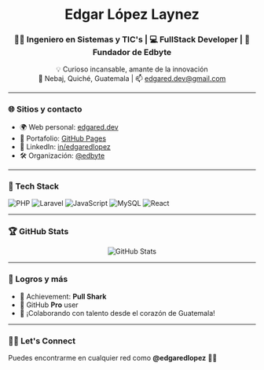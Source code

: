 <h1 align="center">Edgar López Laynez</h1>
<h3 align="center">👨‍🏫 Ingeniero en Sistemas y TIC's | 💻 FullStack Developer | 🚀 Fundador de Edbyte</h3>

<p align="center">
💡 Curioso incansable, amante de la innovación <br>
📍 Nebaj, Quiché, Guatemala | 📫 <a href="mailto:edgared.dev@gmail.com">edgared.dev@gmail.com</a>
</p>

---

### 🌐 Sitios y contacto

- 🌍 Web personal: [edgared.dev](https://edgared.dev)
- 🧠 Portafolio: [GitHub Pages](https://edgaredlopez.github.io/ed/)
- 💼 LinkedIn: [in/edgaredlopez](https://www.linkedin.com/in/edgaredlopez)
- 🛠️ Organización: [@edbyte](https://github.com/edbyte)

---

### 🧰 Tech Stack

![PHP](https://img.shields.io/badge/PHP-777BB4?style=for-the-badge&logo=php&logoColor=white)
![Laravel](https://img.shields.io/badge/Laravel-F55247?style=for-the-badge&logo=laravel&logoColor=white)
![JavaScript](https://img.shields.io/badge/JavaScript-F7DF1E?style=for-the-badge&logo=javascript&logoColor=black)
![MySQL](https://img.shields.io/badge/MySQL-005C84?style=for-the-badge&logo=mysql&logoColor=white)
![React](https://img.shields.io/badge/React-20232A?style=for-the-badge&logo=react&logoColor=61DAFB)

---

### 🏆 GitHub Stats

<p align="center">
  <img src="https://github-readme-stats.vercel.app/api?username=edgaredlopez&show_icons=true&theme=radical" alt="GitHub Stats" />
</p>

---

### 🚀 Logros y más

- 🏅 Achievement: **Pull Shark**
- 💎 GitHub **Pro** user
- 🤝 ¡Colaborando con talento desde el corazón de Guatemala!

---

### 🙋‍♂️ Let's Connect

Puedes encontrarme en cualquier red como **@edgaredlopez** 🧠💬
